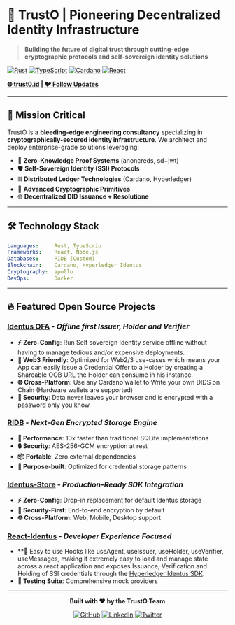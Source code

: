 # 🔐 TrustO | Pioneering Decentralized Identity Infrastructure

> **Building the future of digital trust through cutting-edge cryptographic protocols and self-sovereign identity solutions**

[![Rust](https://img.shields.io/badge/rust-%23000000.svg?style=for-the-badge&logo=rust&logoColor=white)]()
[![TypeScript](https://img.shields.io/badge/typescript-%23007ACC.svg?style=for-the-badge&logo=typescript&logoColor=white)]()
[![Cardano](https://img.shields.io/badge/Cardano-0033AD?style=for-the-badge&logo=cardano&logoColor=white)]()
[![React](https://img.shields.io/badge/react-%2320232a.svg?style=for-the-badge&logo=react&logoColor=%2361DAFB)]()

**[🌐 trust0.id](https://trust0.id) | [🐦 Follow Updates](https://twitter.com/elribonazo)**

---

## 🚀 **Mission Critical**

TrustO is a **bleeding-edge engineering consultancy** specializing in **cryptographically-secured identity infrastructure**. We architect and deploy enterprise-grade solutions leveraging:

- 🔬 **Zero-Knowledge Proof Systems** (anoncreds, sd+jwt)
- 🛡️ **Self-Sovereign Identity (SSI) Protocols**
- ⛓️ **Distributed Ledger Technologies** (Cardano, Hyperledger)
- 🔐 **Advanced Cryptographic Primitives**
- 🌐 **Decentralized DID Issuance + Resolutione**

---

## 🛠️ **Technology Stack**

```yaml
Languages:     Rust, TypeScrip
Frameworks:    React, Node.js
Databases:     RIDB (Custom)
Blockchain:    Cardano, Hyperledger Identus
Cryptography:  apollo
DevOps:        Docker
```

---

## 🔥 **Featured Open Source Projects**

### **[Identus OFA](https://github.com/trust0-project/identus-ofa)** - *Offline first Issuer, Holder and Verifier*
- **⚡ Zero-Config**: Run Self sovereign Identity service offline without having to manage tedious and/or expensive deployments.
- **🎯 Web3 Friendly**: Optimized for Web2/3 use-cases which means your App can easily issue a Credential Offer to a Holder by creating a Shareable OOB URL the Holder can consume in his instance.
- **🌐 Cross-Platform**: Use any Cardano wallet to Write your own DIDS on Chain (Hardware wallets are supported)
- **🔐 Security**: Data never leaves your browser and is encrypted with a password only you know


### **[RIDB](https://github.com/trust0-project/RIDB)** - *Next-Gen Encrypted Storage Engine*
- **🚀 Performance**: 10x faster than traditional SQLite implementations
- **🔒 Security**: AES-256-GCM encryption at rest
- **📦 Portable**: Zero external dependencies
- **🎯 Purpose-built**: Optimized for credential storage patterns

### **[Identus-Store](https://github.com/trust0-project/identus/tree/main/packages/identus-store)** - *Production-Ready SDK Integration*
- **⚡ Zero-Config**: Drop-in replacement for default Identus storage
- **🔐 Security-First**: End-to-end encryption by default
- **🌐 Cross-Platform**: Web, Mobile, Desktop support

### **[React-Identus](https://github.com/trust0-project/identus/tree/main/packages/identus-react)** - *Developer Experience Focused*
- **🎯 Easy to use Hooks like useAgent, useIssuer, useHolder, useVerifier, useMessages, making it extremely easy to load and manage state across a react application and exposes Issuance, Verification and Holding of SSI credentials through the [Hyperledger Identus SDK](https://github.com/hyperledger-identus/sdk-ts).
- **🧪 Testing Suite**: Comprehensive mock providers

---

<div align="center">

**Built with ❤️ by the TrustO Team**

[![GitHub](https://img.shields.io/badge/github-%23121011.svg?style=for-the-badge&logo=github&logoColor=white)](https://github.com/elribonazo)
[![LinkedIn](https://img.shields.io/badge/linkedin-%230077B5.svg?style=for-the-badge&logo=linkedin&logoColor=white)](https://www.linkedin.com/in/index)
[![Twitter](https://img.shields.io/badge/Twitter-%231DA1F2.svg?style=for-the-badge&logo=Twitter&logoColor=white)](https://x.com/elribonazo)

</div>
